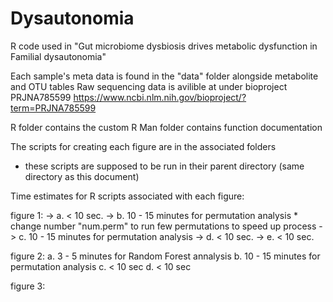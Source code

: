 # Dysautonomia
R code used in "Gut microbiome dysbiosis drives metabolic dysfunction in Familial dysautonomia"

Each sample's meta data is found in the "data" folder alongside metabolite and OTU tables
Raw sequencing data is avilible at under bioproject PRJNA785599 https://www.ncbi.nlm.nih.gov/bioproject/?term=PRJNA785599

R folder contains the custom R
Man folder contains function documentation 

The scripts for creating each figure are in the associated folders
 - these scripts are supposed to be run in their parent directory (same directory as this document)


Time estimates for R scripts associated with each figure:

 figure 1:
  -> a. < 10 sec.
   -> b. 10 - 15 minutes for permutation analysis * change number "num.perm" to run few permutations to speed up process
   -> c. 10 - 15 minutes for permutation analysis 
  ->  d. < 10 sec.
  ->  e. < 10 sec.
  
 figure 2: 
  a. 3 - 5 minutes for Random Forest annalysis 
  b. 10 - 15 minutes for permutation analysis
  c. < 10 sec
  d. < 10 sec
  
 figure 3: 
 
